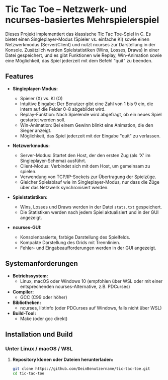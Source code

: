 # Tic Tac Toe – Netzwerk- und ncurses-basiertes Mehrspielerspiel

Dieses Projekt implementiert das klassische Tic Tac Toe-Spiel in C. Es bietet einen Singleplayer-Modus (Spieler vs. einfache KI) sowie einen Netzwerkmodus (Server/Client) und nutzt ncurses zur Darstellung in der Konsole. Zusätzlich werden Spielstatistiken (Wins, Losses, Draws) in einer Datei gespeichert, und es gibt Funktionen wie Replay, Win-Animation sowie eine Möglichkeit, das Spiel jederzeit mit dem Befehl "quit" zu beenden.

## Features

- **Singleplayer-Modus:**  
  - Spieler (X) vs. KI (O)
  - Intuitive Eingabe: Der Benutzer gibt eine Zahl von 1 bis 9 ein, die intern auf die Felder 0–8 abgebildet wird.
  - Replay-Funktion: Nach Spielende wird abgefragt, ob ein neues Spiel gestartet werden soll.
  - Win-Animation: Bei einem Gewinn blinkt eine Animation, die den Sieger anzeigt.
  - Möglichkeit, das Spiel jederzeit mit der Eingabe "quit" zu verlassen.

- **Netzwerkmodus:**  
  - Server-Modus: Startet den Host, der den ersten Zug (als 'X' im Singleplayer-Schema) ausführt.
  - Client-Modus: Verbindet sich mit dem Host, um gemeinsam zu spielen.
  - Verwendung von TCP/IP-Sockets zur Übertragung der Spielzüge.
  - Gleicher Spielablauf wie im Singleplayer-Modus, nur dass die Züge über das Netzwerk synchronisiert werden.

- **Spielstatistiken:**  
  - Wins, Losses und Draws werden in der Datei `stats.txt` gespeichert.
  - Die Statistiken werden nach jedem Spiel aktualisiert und in der GUI angezeigt.

- **ncurses-GUI:**  
  - Konsolenbasierte, farbige Darstellung des Spielfelds.
  - Kompakte Darstellung des Grids mit Trennlinien.
  - Fehler- und Eingabeaufforderungen werden in der GUI angezeigt.

## Systemanforderungen

- **Betriebssystem:**  
  - Linux, macOS oder Windows 10 (empfohlen über WSL oder mit einer entsprechenden ncurses-Alternative, z.B. PDCurses)
- **Compiler:**  
  - GCC (C99 oder höher)
- **Bibliotheken:**  
  - ncurses, libtinfo (oder PDCurses auf Windows, falls nicht über WSL)
- **Build-Tool:**  
  - Make (oder gcc direkt)

## Installation und Build

### Unter Linux / macOS / WSL

1. **Repository klonen oder Dateien herunterladen:**

   ```bash
   git clone https://github.com/DeinBenutzername/tic-tac-toe.git
   cd tic-tac-toe
